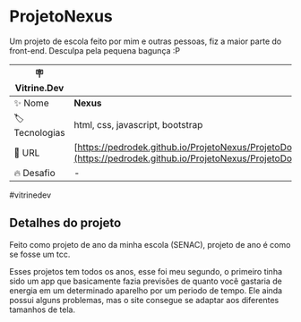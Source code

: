 # ProjetoNexus

Um projeto de escola feito por mim e outras pessoas, fiz a maior parte do front-end.
Desculpa pela pequena bagunça :P

| :placard: Vitrine.Dev |     |
| -------------  | --- |
| :sparkles: Nome        | **Nexus**
| :label: Tecnologias | html, css, javascript, bootstrap
| :rocket: URL         | [https://pedrodek.github.io/ProjetoNexus/ProjetoDoAno](https://pedrodek.github.io/ProjetoNexus/ProjetoDoAno)
| :fire: Desafio     | -

<!-- Inserir imagem com a #vitrinedev ao final do link -->
#vitrinedev
## Detalhes do projeto

Feito como projeto de ano da minha escola (SENAC), projeto de ano é como se fosse um tcc.

Esses projetos tem todos os anos, esse foi meu segundo, o primeiro tinha sido um app que basicamente fazia previsões de quanto você gastaria de energia em um determinado aparelho por um periodo de tempo.
Ele ainda possui alguns problemas, mas o site consegue se adaptar aos diferentes tamanhos de tela.

